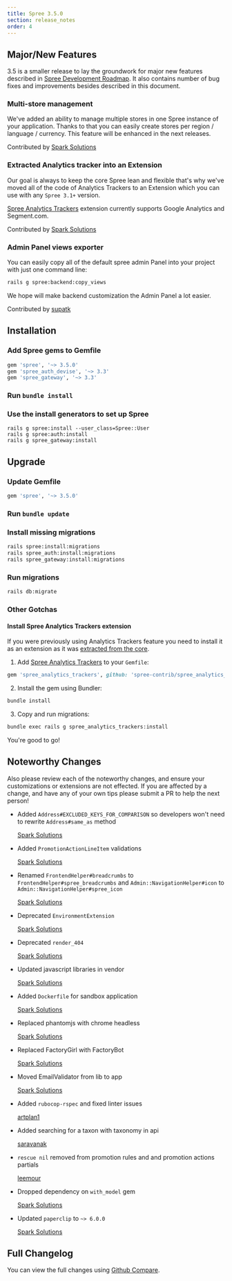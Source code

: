 ```yaml
---
title: Spree 3.5.0
section: release_notes
order: 4
---
```


## Major/New Features

3.5 is a smaller release to lay the groundwork for major new features
described in [Spree Development Roadmap](https://github.com/spree/spree/milestones?direction=asc&sort=due_date&state=open).
It also contains number of bug fixes and improvements besides described in this document.

### Multi-store management

We've added an ability to manage multiple stores in one Spree instance of your application.
Thanks to that you can easily create stores per region / language / currency.
This feature will be enhanced in the next releases.

Contributed by [Spark Solutions](https://github.com/spree/spree/pull/8545)

### Extracted Analytics tracker into an Extension

Our goal is always to keep the core Spree lean and flexible that's why we've moved all of the code of
Analytics Trackers to an Extension which you can use with any `Spree 3.1+` version.

[Spree Analytics Trackers](https://github.com/spree-contrib/spree_analytics_trackers) extension currently supports Google Analytics and Segment.com.

Contributed by [Spark Solutions](https://github.com/spree/spree/pull/8408)

### Admin Panel views exporter

You can easily copy all of the default spree admin Panel into
your project with just one command line:

```bash
rails g spree:backend:copy_views
```

We hope will make backend customization the Admin Panel a lot easier.

Contributed by [supatk](https://github.com/spree/spree/issues/8583)

## Installation

### Add Spree gems to Gemfile

```ruby
gem 'spree', '~> 3.5.0'
gem 'spree_auth_devise', '~> 3.3'
gem 'spree_gateway', '~> 3.3'
```

### Run `bundle install`

### Use the install generators to set up Spree

```shell
rails g spree:install --user_class=Spree::User
rails g spree:auth:install
rails g spree_gateway:install
```

## Upgrade

### Update Gemfile

```ruby
gem 'spree', '~> 3.5.0'
```

### Run `bundle update`

### Install missing migrations

```bash
rails spree:install:migrations
rails spree_auth:install:migrations
rails spree_gateway:install:migrations
```

### Run migrations

```bash
rails db:migrate
```

### Other Gotchas

#### Install Spree Analytics Trackers extension

If you were previously using Analytics Trackers feature you need to install it as an extension
as it was [extracted from the core](https://github.com/spree/spree/pull/8408).

1. Add [Spree Analytics Trackers](https://github.com/spree-contrib/spree_analytics_trackers) to your `Gemfile`:

```ruby
gem 'spree_analytics_trackers', github: 'spree-contrib/spree_analytics_trackers'
```

2. Install the gem using Bundler:

```bash
bundle install
```

3. Copy and run migrations:

```bash
bundle exec rails g spree_analytics_trackers:install
```

You're good to go!

## Noteworthy Changes

Also please review each of the noteworthy changes, and ensure your customizations
or extensions are not effected. If you are affected by a change, and have any
of your own tips please submit a PR to help the next person!

- Added `Address#EXCLUDED_KEYS_FOR_COMPARISON` so developers won't need to rewrite `Address#same_as` method

  [Spark Solutions](https://github.com/spree/spree/pull/8387)

- Added `PromotionActionLineItem` validations

  [Spark Solutions](https://github.com/spree/spree/pull/8533)

- Renamed `FrontendHelper#breadcrumbs` to `FrontendHelper#spree_breadcrumbs` and
  `Admin::NavigationHelper#icon` to `Admin::NavigationHelper#spree_icon`

  [Spark Solutions](https://github.com/spree/spree/pull/8445)

- Deprecated `EnvironmentExtension`

  [Spark Solutions](https://github.com/spree/spree/pull/8459)

- Deprecated `render_404`

  [Spark Solutions](https://github.com/spree/spree/pull/8465)

- Updated javascript libraries in vendor

  [Spark Solutions](https://github.com/spree/spree/pull/8402)

- Added `Dockerfile` for sandbox application

  [Spark Solutions](https://github.com/spree/spree/pull/8402)

- Replaced phantomjs with chrome headless

  [Spark Solutions](https://github.com/spree/spree/pull/8429)

- Replaced FactoryGirl with FactoryBot

  [Spark Solutions](https://github.com/spree/spree/pull/8431)

- Moved EmailValidator from lib to app

  [Spark Solutions](https://github.com/spree/spree/pull/8612)

- Added `rubocop-rspec` and fixed linter issues

  [artplan1](https://github.com/spree/spree/pull/8574)

- Added searching for a taxon with taxonomy in api

  [saravanak](https://github.com/spree/spree/pull/8594)

- `rescue nil` removed from promotion rules and and promotion actions partials

  [leemour](https://github.com/spree/spree/pull/8510)

- Dropped dependency on `with_model` gem

  [Spark Solutions](https://github.com/spree/spree/pull/8528)

- Updated `paperclip` to `~> 6.0.0`

  [Spark Solutions](https://github.com/spree/spree/pull/8775)

## Full Changelog

You can view the full changes using [Github Compare](https://github.com/spree/spree/compare/3-4-stable...3-5-stable).
